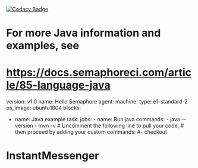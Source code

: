 [![Codacy Badge](https://api.codacy.com/project/badge/Grade/77956da139ea49eebf20b6a00f4040b5)](https://www.codacy.com/app/InnaPolushkina/InstantMessenger?utm_source=github.com&amp;utm_medium=referral&amp;utm_content=InnaPolushkina/InstantMessenger&amp;utm_campaign=Badge_Grade)
# For more Java information and examples, see
# https://docs.semaphoreci.com/article/85-language-java
version: v1.0
name: Hello Semaphore
agent:
  machine:
    type: e1-standard-2
    os_image: ubuntu1804
blocks:
  - name: Java example
    task:
      jobs:
        - name: Run java
          commands:
            - java --version
            - mvn -v
            # Uncomment the following line to pull your code,
            # then proceed by adding your custom commands:
            #- checkout
# InstantMessenger
